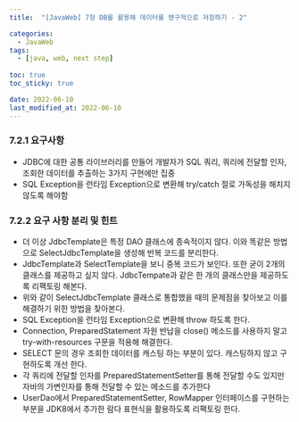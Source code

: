 ```yaml
---
title:  "[JavaWeb] 7장 DB를 활용해 데이터를 영구적으로 저장하기 - 2"

categories:
  - JavaWeb
tags:
  - [java, web, next step]
  
toc: true
toc_sticky: true

date: 2022-06-10
last_modified_at: 2022-06-10
---
```


### 7.2.1 요구사항

- JDBC에 대한 공통 라이브러리를 만들어 개발자가 SQL 쿼리, 쿼리에 전달할 인자, 조회한 데이터를 추출하는 3가지 구현에만 집중
- SQL Exception을 런타임 Exception으로 변환해 try/catch 절로 가독성을 해치지 않도록 해야함

### 7.2.2 요구 사항 분리 및 힌트

- 더 이상 JdbcTemplate은 특정 DAO 클래스에 종속적이지 않다. 이와 똑같은 방법으로 SelectJdbcTemplate을 생성해 반복 코드를 분리한다.
- JdbcTemplate과 SelectTemplate을 보니 중복 코드가 보인다. 또한 굳이 2개의 클래스를 제공하고 싶지 않다. JdbcTempate과 같은 한 개의 클래스만을 제공하도록 리팩토링 해본다.
- 위와 같이 SelectJdbcTemplate 클래스로 통합했을 때의 문제점을 찾아보고 이를 해결하기 위한 방법을 찾아본다.
- SQL Exception을 런타임 Exception으로 변환해 throw 하도록 한다.
- Connection, PreparedStatement 자원 반납을 close() 메소드를 사용하지 말고 try-with-resources 구문을 적용해 해결한다.
- SELECT 문의 경우 조회한 데이터를 캐스팅 하는 부분이 있다. 캐스팅하지 않고 구현하도록 개선 한다.
- 각 쿼리에 전달할 인자를 PreparedStatementSetter를 통해 전달할 수도 있지만 자바의 가변인자를 통해 전달할 수 있는 메소드를 추가한다
- UserDao에서 PreparedStatementSetter, RowMapper 인터페이스를 구현하는 부분을 JDK8에서 추가한 람다 표현식을 활용하도록 리팩토링 한다.
